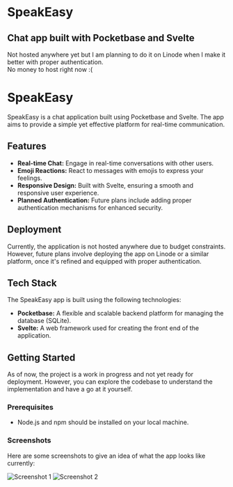 # SpeakEasy
## Chat app built with Pocketbase and Svelte
Not hosted anywhere yet but I am planning to do it on Linode when I make it better with proper authentication. </br>
No money to host right now :( </br>

# SpeakEasy

SpeakEasy is a chat application built using Pocketbase and Svelte. The app aims to provide a simple yet effective platform for real-time communication.

## Features

- **Real-time Chat:** Engage in real-time conversations with other users.
- **Emoji Reactions:** React to messages with emojis to express your feelings.
- **Responsive Design:** Built with Svelte, ensuring a smooth and responsive user experience.
- **Planned Authentication:** Future plans include adding proper authentication mechanisms for enhanced security.

## Deployment

Currently, the application is not hosted anywhere due to budget constraints. However, future plans involve deploying the app on Linode or a similar platform, once it's refined and equipped with proper authentication.

## Tech Stack

The SpeakEasy app is built using the following technologies:

- **Pocketbase:** A flexible and scalable backend platform for managing the database (SQLite).
- **Svelte:** A web framework used for creating the front end of the application.

## Getting Started

As of now, the project is a work in progress and not yet ready for deployment. However, you can explore the codebase to understand the implementation and have a go at it yourself.

### Prerequisites

- Node.js and npm should be installed on your local machine.

### Screenshots

Here are some screenshots to give an idea of what the app looks like currently:

![Screenshot 1](https://github.com/toji-ut/SpeakEasy/assets/107822013/f1c84741-3f47-4212-9294-ce61c30cb804)
![Screenshot 2](https://github.com/toji-ut/SpeakEasy/assets/107822013/9139efca-61a5-4fb3-b631-4ea166091c57)

